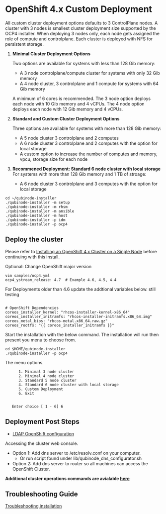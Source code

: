 # OpenShift 4.x Custom Deployment

All custom cluster deployment options defaults to 3 ControlPlane nodes.
A cluster with 3 nodes is smallest cluster deployment size
supported by the OCP4 installer. When deploying 3 nodes only, each node
gets assigned the role of compute and controlplane. Each cluster is deployed
with NFS for persistent storage.

1. **Minimal Cluster Deployment Options**

    Two options are available for systems with less than 128 Gib memory:
      * A 3 node controlplane/compute cluster for systems with only 32 Gib memory
      * A 4 node cluster, 3 controlplane and 1 compute for systems with 64 Gib memory

    A minimum of 6 cores is recommended. The 3 node option deploys each node
    with 10 Gib memory and 4 vCPUs. The 4 node option deploys each node with
    12 Gib memory and 4 vCPUs.

2. **Standard and Custom Cluster Deployment Options**
  
    Three options are available for systems with more than 128 Gib memory:
    * A 5 node cluster 3 controlplane and 2 computes
    * A 6 node cluster 3 controlplane and 2 computes with the option for local storage
    * A custom option to increase the number of computes and memory, vpcu, storage size for each node

3. **Recommened Deployment: Standard 6 node cluster with local storage**
  For systems with more than 128 Gib memory and 1 TB of stroage:
    * A 6 node cluster 3 controlplane and 3 computes with the option for local storage

```shell
cd ~/qubinode-installer
./qubinode-installer -m setup
./qubinode-installer -m rhsm
./qubinode-installer -m ansible
./qubinode-installer -m host
./qubinode-installer -p idm
./qubinode-installer -p ocp4
```

## Deploy the cluster

Please refer to [Installing an OpenShift 4.x Cluster on a Single Node](openshift4_installation_steps.md) before continuing with this install.

Optional: Change OpenShift major version
```
vim samples/ocp4.yml
ocp4_ystream_release: 4.7  # Example 4.6, 4.5, 4.4
```

For Deployments older than 4.6 update the addtional variables below. still testing
```

# OpenShift Dependencies
coreos_installer_kernel: "rhcos-installer-kernel-x86_64"
coreos_installer_initramfs: "rhcos-installer-initramfs.x86_64.img"
coreos_metal_bios: "rhcos-metal.x86_64.raw.gz"
coreos_rootfs: "{{ coreos_installer_initramfs }}"
```

Start the installation with the below command. The installation will run then present you menu to choose from.

```=shell
cd $HOME/qubinode-installer
./qubinode-installer -p ocp4
```

The menu options.
```
      1. Minimal 3 node cluster
      2. Minimal 4 node cluster
      3. Standard 5 node cluster
      4. Standard 6 node cluster with local storage
      5. Custom Deployment
      6. Exit


   Enter choice [ 1 - 6] 6
```

## Deployment Post Steps
* [LDAP OpenShift configuration](openshift_ldap_config.md)

Accessing the cluster web console.

* Option 1: Add dns server to /etc/resolv.conf on your computer.
  - Or run script found under lib/qubinode_dns_configurator.sh
* Option 2: Add dns server to router so all machines can access the OpenShift Cluster.

**Additional cluster operations commands are avialable [here](ocp4_cluster_ops.md)**  

## Troubleshooting Guide
[Troubleshooting installation](troubleshooting-monitoring.md)